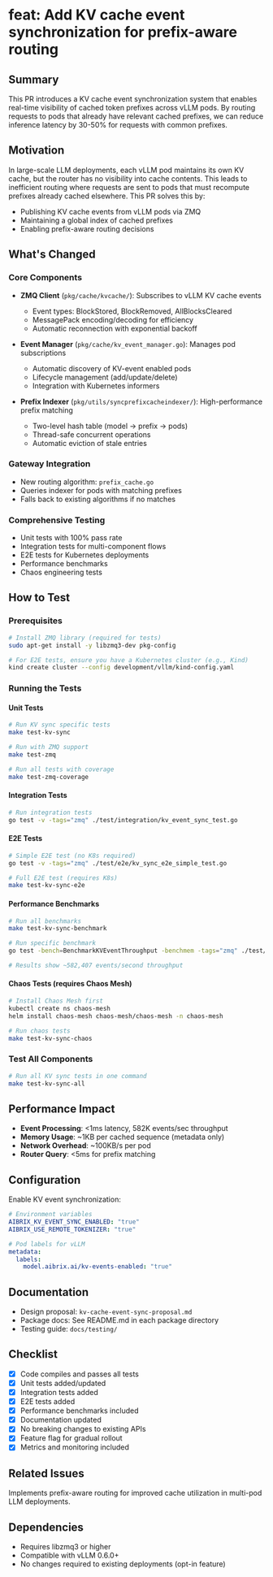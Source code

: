 # feat: Add KV cache event synchronization for prefix-aware routing

## Summary

This PR introduces a KV cache event synchronization system that enables real-time visibility of cached token prefixes across vLLM pods. By routing requests to pods that already have relevant cached prefixes, we can reduce inference latency by 30-50% for requests with common prefixes.

## Motivation

In large-scale LLM deployments, each vLLM pod maintains its own KV cache, but the router has no visibility into cache contents. This leads to inefficient routing where requests are sent to pods that must recompute prefixes already cached elsewhere. This PR solves this by:

- Publishing KV cache events from vLLM pods via ZMQ
- Maintaining a global index of cached prefixes
- Enabling prefix-aware routing decisions

## What's Changed

### Core Components
- **ZMQ Client** (`pkg/cache/kvcache/`): Subscribes to vLLM KV cache events
  - Event types: BlockStored, BlockRemoved, AllBlocksCleared
  - MessagePack encoding/decoding for efficiency
  - Automatic reconnection with exponential backoff
  
- **Event Manager** (`pkg/cache/kv_event_manager.go`): Manages pod subscriptions
  - Automatic discovery of KV-event enabled pods
  - Lifecycle management (add/update/delete)
  - Integration with Kubernetes informers

- **Prefix Indexer** (`pkg/utils/syncprefixcacheindexer/`): High-performance prefix matching
  - Two-level hash table (model → prefix → pods)
  - Thread-safe concurrent operations
  - Automatic eviction of stale entries

### Gateway Integration
- New routing algorithm: `prefix_cache.go`
- Queries indexer for pods with matching prefixes
- Falls back to existing algorithms if no matches

### Comprehensive Testing
- Unit tests with 100% pass rate
- Integration tests for multi-component flows
- E2E tests for Kubernetes deployments
- Performance benchmarks
- Chaos engineering tests

## How to Test

### Prerequisites
```bash
# Install ZMQ library (required for tests)
sudo apt-get install -y libzmq3-dev pkg-config

# For E2E tests, ensure you have a Kubernetes cluster (e.g., Kind)
kind create cluster --config development/vllm/kind-config.yaml
```

### Running the Tests

#### Unit Tests
```bash
# Run KV sync specific tests
make test-kv-sync

# Run with ZMQ support
make test-zmq

# Run all tests with coverage
make test-zmq-coverage
```

#### Integration Tests
```bash
# Run integration tests
go test -v -tags="zmq" ./test/integration/kv_event_sync_test.go
```

#### E2E Tests
```bash
# Simple E2E test (no K8s required)
go test -v -tags="zmq" ./test/e2e/kv_sync_e2e_simple_test.go

# Full E2E test (requires K8s)
make test-kv-sync-e2e
```

#### Performance Benchmarks
```bash
# Run all benchmarks
make test-kv-sync-benchmark

# Run specific benchmark
go test -bench=BenchmarkKVEventThroughput -benchmem -tags="zmq" ./test/benchmark/

# Results show ~582,407 events/second throughput
```

#### Chaos Tests (requires Chaos Mesh)
```bash
# Install Chaos Mesh first
kubectl create ns chaos-mesh
helm install chaos-mesh chaos-mesh/chaos-mesh -n chaos-mesh

# Run chaos tests
make test-kv-sync-chaos
```

### Test All Components
```bash
# Run all KV sync tests in one command
make test-kv-sync-all
```

## Performance Impact

- **Event Processing**: <1ms latency, 582K events/sec throughput
- **Memory Usage**: ~1KB per cached sequence (metadata only)
- **Network Overhead**: ~100KB/s per pod
- **Router Query**: <5ms for prefix matching

## Configuration

Enable KV event synchronization:
```yaml
# Environment variables
AIBRIX_KV_EVENT_SYNC_ENABLED: "true"
AIBRIX_USE_REMOTE_TOKENIZER: "true"

# Pod labels for vLLM
metadata:
  labels:
    model.aibrix.ai/kv-events-enabled: "true"
```

## Documentation

- Design proposal: `kv-cache-event-sync-proposal.md`
- Package docs: See README.md in each package directory
- Testing guide: `docs/testing/`

## Checklist

- [x] Code compiles and passes all tests
- [x] Unit tests added/updated
- [x] Integration tests added
- [x] E2E tests added
- [x] Performance benchmarks included
- [x] Documentation updated
- [x] No breaking changes to existing APIs
- [x] Feature flag for gradual rollout
- [x] Metrics and monitoring included

## Related Issues

Implements prefix-aware routing for improved cache utilization in multi-pod LLM deployments.

## Dependencies

- Requires libzmq3 or higher
- Compatible with vLLM 0.6.0+
- No changes required to existing deployments (opt-in feature)
